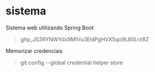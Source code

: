 # sistema
Sistema web utilizando Spring Boot

>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

Memorizar credenciais
>git config --global credential.helper store
